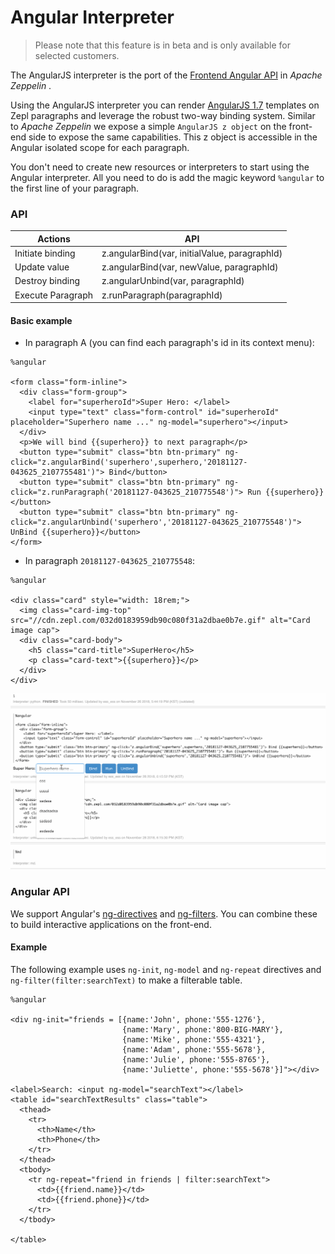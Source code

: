 # Angular Interpreter

>Please note that this feature is in beta and is only available for selected customers.

The AngularJS interpreter is the port of the [Frontend Angular API](https://zeppelin.apache.org/docs/0.8.0/usage/display_system/angular_frontend.html#frontend-angular-api-in-apache-zeppelin) in *Apache Zeppelin*
.

Using the AngularJS interpreter you can render [AngularJS 1.7](https://docs.angularjs.org/misc/version-support-status#long-term-support) templates on Zepl paragraphs and leverage the robust two-way binding system. Similar to *Apache Zeppelin* we expose a simple `AngularJS z object` on the front-end side to expose the same capabilities. This z object is accessible in the Angular isolated scope for each paragraph.

You don't need to create new resources or interpreters to start using the Angular interpreter. All you need to do is add the magic keyword `%angular` to the first line of your paragraph.

### API

| Actions             | API                                           |
|---------------------|-----------------------------------------------|
| Initiate binding    | z.angularBind(var, initialValue, paragraphId) |
| Update value        | z.angularBind(var, newValue, paragraphId)     |
| Destroy binding     | z.angularUnbind(var, paragraphId)             |
| Execute Paragraph   | z.runParagraph(paragraphId)                   |

#### Basic example

* In paragraph A (you can find each paragraph's id in its context menu):

```
%angular

<form class="form-inline">
  <div class="form-group">
    <label for="superheroId">Super Hero: </label>
    <input type="text" class="form-control" id="superheroId" placeholder="Superhero name ..." ng-model="superhero"></input>
  </div>
  <p>We will bind {{superhero}} to next paragraph</p>
  <button type="submit" class="btn btn-primary" ng-click="z.angularBind('superhero',superhero,'20181127-043625_2107755481')"> Bind</button>
  <button type="submit" class="btn btn-primary" ng-click="z.runParagraph('20181127-043625_210775548')"> Run {{superhero}}</button>
  <button type="submit" class="btn btn-primary" ng-click="z.angularUnbind('superhero','20181127-043625_210775548')"> UnBind {{superhero}}</button>
</form>
```

* In paragraph `20181127-043625_210775548`:

```
%angular

<div class="card" style="width: 18rem;">
  <img class="card-img-top" src="//cdn.zepl.com/032d0183959db90c080f31a2dbae0b7e.gif" alt="Card image cap">
  <div class="card-body">
    <h5 class="card-title">SuperHero</h5>
    <p class="card-text">{{superhero}}</p>
  </div>
</div>
```
<img src="../../../img/intp_angular.gif" class="image-box img-100" />

### Angular API

We support Angular's [ng-directives](https://docs.angularjs.org/api/ng/directive) and [ng-filters](https://docs.angularjs.org/api/ng/filter). You can combine these to build interactive applications on the front-end.

#### Example

The following example uses `ng-init`, `ng-model` and `ng-repeat` directives and `ng-filter(filter:searchText)` to make a filterable table.

```
%angular

<div ng-init="friends = [{name:'John', phone:'555-1276'},
                         {name:'Mary', phone:'800-BIG-MARY'},
                         {name:'Mike', phone:'555-4321'},
                         {name:'Adam', phone:'555-5678'},
                         {name:'Julie', phone:'555-8765'},
                         {name:'Juliette', phone:'555-5678'}]"></div>

<label>Search: <input ng-model="searchText"></label>
<table id="searchTextResults" class="table">
  <thead>
    <tr>
      <th>Name</th>
      <th>Phone</th>
    </tr>
  </thead>
  <tbody>
    <tr ng-repeat="friend in friends | filter:searchText">
      <td>{{friend.name}}</td>
      <td>{{friend.phone}}</td>
    </tr>
  </tbody>

</table>
```
